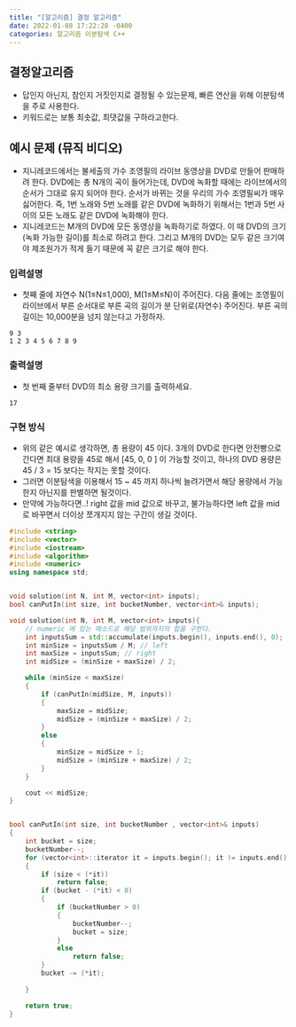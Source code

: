 ```yaml
---
title: "[알고리즘] 결정 알고리즘"
date: 2022-01-08 17:22:28 -0400
categories: 알고리즘 이분탐색 C++
---
```


## 결정알고리즘

- 답인지 아닌지, 참인지 거짓인지로 결정될 수 있는문제, 빠른 연산을 위해 이분탐색을 주로 사용한다. 
- 키워드로는 보통 최솟값, 최댓값을 구하라고한다.

## 예시 문제 (뮤직 비디오)

- 지니레코드에서는 불세출의 가수 조영필의 라이브 동영상을 DVD로 만들어 판매하려 한다. DVD에는 총 N개의 곡이 들어가는데, DVD에 녹화할 때에는 라이브에서의 순서가 그대로 유지 되어야 한다. 순서가 바뀌는 것을 우리의 가수 조영필씨가 매우 싫어한다. 즉, 1번 노래와 5번 노래를 같은 DVD에 녹화하기 위해서는 1번과 5번 사이의 모든 노래도 같은 DVD에 녹화해야
한다.
- 지니레코드는 M개의 DVD에 모든 동영상을 녹화하기로 하였다. 이 때 DVD의 크기(녹화 가능한 길이)를 최소로 하려고 한다. 그리고 M개의 DVD는 모두 같은 크기여야 제조원가가 적게 들기 때문에 꼭 같은 크기로 해야 한다.

### 입력설명

- 첫째 줄에 자연수 N(1≤N≤1,000), M(1≤M≤N)이 주어진다. 다음 줄에는 조영필이 라이브에서 부른 순서대로 부른 곡의 길이가 분 단위로(자연수) 주어진다. 부른 곡의 길이는 10,000분을 넘지 않는다고 가정하자.

```
9 3
1 2 3 4 5 6 7 8 9
```

### 출력설명

- 첫 번째 줄부터 DVD의 최소 용량 크기를 출력하세요.

```
17
```

### 구현 방식

- 위의 같은 예시로 생각하면, 총 용량이 45 이다. 3개의 DVD로 한다면 안전빵으로 간다면 최대 용량을 45로 해서 [45, 0, 0 ] 이 가능할 것이고, 하나의 DVD 용량은 45 / 3 = 15 보다는 작지는 못할 것이다.
- 그러면 이분탐색을 이용해서 15 ~ 45 까지 하나씩 늘려가면서 해당 용량에서 가능한지 아닌지를 판별하면 될것이다.
- 만약에 가능하다면..! right 값을 mid 값으로 바꾸고, 불가능하다면 left 값을 mid 로 바꾸면서 더이상 쪼개지지 않는 구간이 생길 것이다.

```cpp
#include <string>
#include <vector>
#include <iostream>
#include <algorithm>
#include <numeric>
using namespace std;


void solution(int N, int M, vector<int> inputs);
bool canPutIn(int size, int bucketNumber, vector<int>& inputs);

void solution(int N, int M, vector<int> inputs){
    // numeric 에 있는 메소드로 해당 범위까지의 합을 구한다.
    int inputsSum = std::accumulate(inputs.begin(), inputs.end(), 0);
    int minSize = inputsSum / M; // left
    int maxSize = inputsSum; // right
    int midSize = (minSize + maxSize) / 2;

    while (minSize < maxSize)
    {
        if (canPutIn(midSize, M, inputs))
        {
            maxSize = midSize;
            midSize = (minSize + maxSize) / 2;
        }
        else
        {
            minSize = midSize + 1;
            midSize = (minSize + maxSize) / 2;
        }
    }

    cout << midSize;
}


bool canPutIn(int size, int bucketNumber , vector<int>& inputs)
{
    int bucket = size;
    bucketNumber--;
    for (vector<int>::iterator it = inputs.begin(); it != inputs.end() ; it++)
    {
        if (size < (*it))
            return false;
        if (bucket - (*it) < 0)
        {
            if (bucketNumber > 0)
            {
                bucketNumber--;
                bucket = size;
            }
            else
                return false;
        }
        bucket -= (*it);
        
    }

    return true;
}

```

